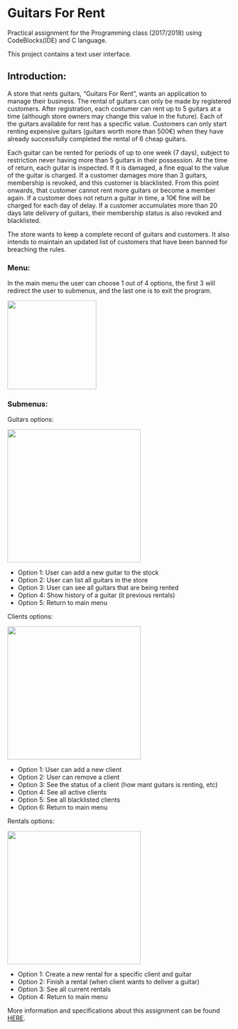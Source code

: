 # Guitars For Rent
Practical assignment for the Programming class (2017/2018) using CodeBlocks(IDE) and C language.

This project contains a text user interface.

## Introduction:

A store that rents guitars, “Guitars For Rent”, wants an application to manage their business. The rental of guitars can only be made by registered customers. After registration, each costumer can rent up to 5 guitars at a time (although store owners may change this value in the future). Each of the guitars available for rent has a specific value. Customers can only start renting expensive guitars (guitars worth more than 500€) when they have already successfully completed the rental of 6 cheap guitars. 

Each guitar can be rented for periods of up to one week (7 days), subject to restriction never having more than 5 guitars in their possession. At the time of return, each guitar is inspected. If it is damaged, a fine equal to the value of the guitar is charged. If a customer damages more than 3 guitars, membership is revoked, and this customer is blacklisted. From this point onwards, that customer cannot rent more guitars or become a member again. 
If a customer does not return a guitar in time, a 10€ fine will be charged for each day of delay. If a customer accumulates more than 20 days late delivery of guitars, their membership status is also revoked and blacklisted. 

The store wants to keep a complete record of guitars and customers. It also intends to maintain an updated list of customers that have been banned for breaching the rules. 


### Menu:
In the main menu the user can choose 1 out of 4 options, the first 3 will redirect the user to submenus, and the last one is to exit the program.

<img src="https://user-images.githubusercontent.com/45792504/114725779-14a73380-9d3d-11eb-8520-a95b06fb14fb.PNG" width="200"  />  

### Submenus:


Guitars options:

<img src="https://user-images.githubusercontent.com/45792504/114726098-589a3880-9d3d-11eb-92a5-a5256fedcc8a.png" width="300"  />  

- Option 1: User can add a new guitar to the stock
- Option 2: User can list all guitars in the store
- Option 3: User can see all guitars that are being rented
- Option 4: Show history of a guitar (it previous rentals)
- Option 5: Return to main menu


Clients options:

<img src="https://user-images.githubusercontent.com/45792504/114726151-664fbe00-9d3d-11eb-868f-bffb9c24a96d.png" width="300"  />  

- Option 1: User can add a new client
- Option 2: User can remove a client
- Option 3: See the status of a client (how mant guitars is renting, etc)
- Option 4: See all active clients
- Option 5: See all blacklisted clients
- Option 6: Return to main menu


Rentals options:

<img src="https://user-images.githubusercontent.com/45792504/114726202-736cad00-9d3d-11eb-9acf-5d0240f0e398.png" width="300"  />  

- Option 1: Create a new rental for a specific client and guitar
- Option 2: Finish a rental (when client wants to deliver a guitar)
- Option 3: See all current rentals
- Option 4: Return to main menu


More information and specifications about this assignment can be found [HERE](https://github.com/vansunnie/GuitarsForRent/blob/main/project_programming_1718.pdf).

